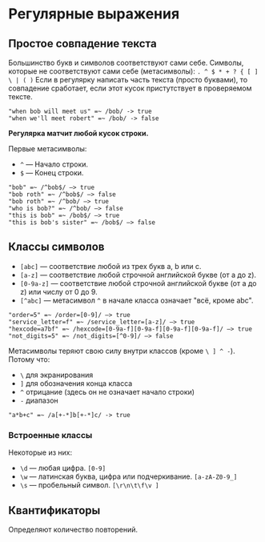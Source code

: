 # Регулярные выражения

## Простое совпадение текста

Большинство букв и символов соответствуют сами себе.
Символы, которые не соответствуют сами себе (метасимволы): `. ^ $ * + ? { [ ] \ | ( )`
Если в регулярку написать часть текста (просто буквами), то совпадение сработает, если этот кусок пристутствует в проверяемом тексте.

```
"when bob will meet us" =~ /bob/ -> true
"when we'll meet robert" =~ /bob/ -> false
```

**Регулярка матчит любой кусок строки.**

Первые метасимволы:
- `^` — Начало строки.
- `$` — Конец строки.

```
"bob" =~ /^bob$/ —> true
"bob roth" =~ /^bob$/ —> false
"bob roth" =~ /^bob/ —> true
"who is bob?" =~ /^bob/ —> false
"this is bob" =~ /bob$/ —> true
"this is bob's sister" =~ /bob$/ —> false
```

## Классы символов

- `[abc]` — соответствие любой из трех букв a, b или c.
- `[a-z]` — соответствие любой строчной английской букве (от a до z).
- `[0-9a-z]` — соответствие любой строчной английской букве (от a до z) или числу от 0 до 9.
- `[^abc]` — метасимвол `^` в начале класса означает "всё, кроме abc".

```
"order=5" =~ /order=[0-9]/ —> true
"service_letter=f" =~ /service_letter=[a-z]/ —> true
"hexcode=a7bf" =~ /hexcode=[0-9a-f][0-9a-f][0-9a-f][0-9a-f]/ —> true
"not_digits=5" =~ /not_digits=[^0-9]/ —> false
```

Метасимволы теряют свою силу внутри классов (кроме `\ ] ^ -`).
Потому что:
- `\` для экранирования
- `]` для обозначения конца класса
- `^` отрицание (здесь он не означает начало строки)
- `-` диапазон
```
"a*b+c" =~ /a[+-*]b[+-*]c/ -> true
```

### Встроенные классы

Некоторые из них:
- `\d` — любая цифра. `[0-9]`
- `\w` — латинская буква, цифра или подчеркивание. `[a-zA-Z0-9_]`
- `\s` — пробельный символ. `[\r\n\t\f\v ]`

## Квантификаторы

Определяют количество повторений.

